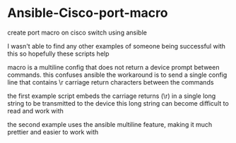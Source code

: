 # Ansible-Cisco-port-macro
create port macro on cisco switch using ansible

I wasn't able to find any other examples of someone being successful with this so hopefully these scripts help

macro is a multiline config that does not return a device prompt between commands.  this confuses ansible
the workaround is to send a single config line that contains \r carriage return characters between the commands

the first example script embeds the carriage returns (\r) in a single long string to be transmitted to the device
this long string can become difficult to read and work with

the second example uses the ansible multiline feature, making it much prettier and easier to work with
